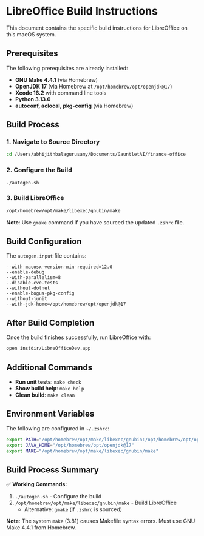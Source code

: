 # LibreOffice Build Instructions

This document contains the specific build instructions for LibreOffice on this macOS system.

## Prerequisites

The following prerequisites are already installed:
- **GNU Make 4.4.1** (via Homebrew)
- **OpenJDK 17** (via Homebrew at `/opt/homebrew/opt/openjdk@17`)
- **Xcode 16.2** with command line tools
- **Python 3.13.0**
- **autoconf, aclocal, pkg-config** (via Homebrew)

## Build Process

### 1. Navigate to Source Directory
```bash
cd /Users/abhijithbalagurusamy/Documents/GauntletAI/finance-office
```

### 2. Configure the Build
```bash
./autogen.sh
```

### 3. Build LibreOffice
```bash
/opt/homebrew/opt/make/libexec/gnubin/make
```

**Note**: Use `gmake` command if you have sourced the updated `.zshrc` file.

## Build Configuration

The `autogen.input` file contains:
```
--with-macosx-version-min-required=12.0
--enable-debug
--with-parallelism=8
--disable-cve-tests
--without-dotnet
--enable-bogus-pkg-config
--without-junit
--with-jdk-home=/opt/homebrew/opt/openjdk@17
```

## After Build Completion

Once the build finishes successfully, run LibreOffice with:
```bash
open instdir/LibreOfficeDev.app
```

## Additional Commands

- **Run unit tests**: `make check`
- **Show build help**: `make help`
- **Clean build**: `make clean`

## Environment Variables

The following are configured in `~/.zshrc`:
```bash
export PATH="/opt/homebrew/opt/make/libexec/gnubin:/opt/homebrew/opt/openjdk@17/bin:$PATH"
export JAVA_HOME="/opt/homebrew/opt/openjdk@17"
export MAKE="/opt/homebrew/opt/make/libexec/gnubin/make"
```

## Build Process Summary

✅ **Working Commands:**
1. `./autogen.sh` - Configure the build
2. `/opt/homebrew/opt/make/libexec/gnubin/make` - Build LibreOffice
   - Alternative: `gmake` (if `.zshrc` is sourced)

**Note**: The system `make` (3.81) causes Makefile syntax errors. Must use GNU Make 4.4.1 from Homebrew.